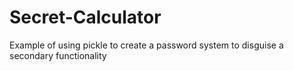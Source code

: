 # Secret-Calculator
Example of using pickle to create a password system to disguise a secondary functionality
